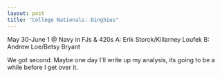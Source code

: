 ```yaml
--- 
layout: post
title: "College Nationals: Dinghies"
---
```

May 30-June 1 @ Navy in FJs & 420s
A: Erik Storck/Killarney Loufek
B: Andrew Loe/Betsy Bryant

We got second. Maybe one day I'll write up my analysis, its going to be a while before I get over it.
